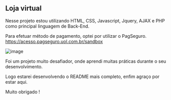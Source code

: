 <h2>Loja virtual</h2>

Nesse projeto estou utilizando HTML, CSS, Javascript, Jquery, AJAX e PHP como principal linguagem de Back-End.

Para efetuar método de pagamento, optei por utilizar o PagSeguro.
https://acesso.pagseguro.uol.com.br/sandbox


![image](https://user-images.githubusercontent.com/70349830/118699830-62093b80-b7e8-11eb-97ad-0514830697d3.png)

Foi um projeto muito desafiador, onde aprendi muitas práticas durante o seu desenvolvimento.

Logo estarei desenvolvendo o README mais completo, enfim agraço por estar aqui.

Muito obrigado !
